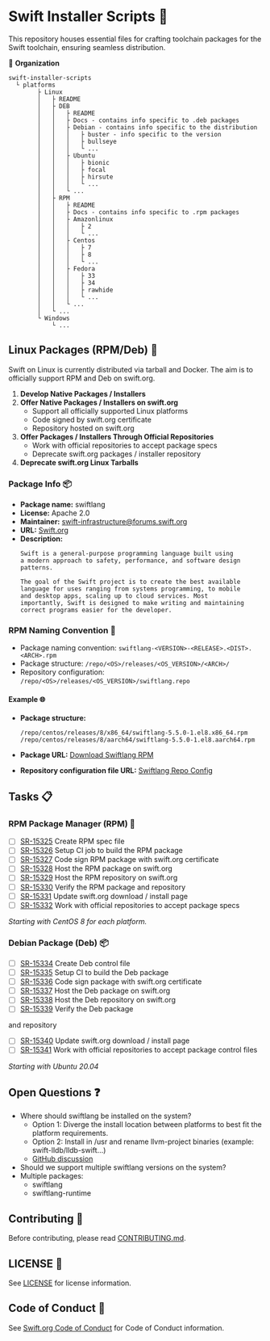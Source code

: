 # Swift Installer Scripts 🚀

This repository houses essential files for crafting toolchain packages for the Swift toolchain, ensuring seamless distribution.

📁 **Organization**
```
swift-installer-scripts
  └ platforms
        ├ Linux
        │   ├ README
        │   ├ DEB
        │   │   ├ README
        │   │   ├ Docs - contains info specific to .deb packages
        │   │   ├ Debian - contains info specific to the distribution
        │   │   │   ├ buster - info specific to the version
        │   │   │   ├ bullseye
        │   │   │   └ ...
        │   │   ├ Ubuntu
        │   │   │   ├ bionic
        │   │   │   ├ focal
        │   │   │   ├ hirsute
        │   │   │   └ ...
        │   │   └ ...
        │   ├ RPM
        │   │   ├ README
        │   │   ├ Docs - contains info specific to .rpm packages
        │   │   ├ Amazonlinux
        │   │   │   ├ 2
        │   │   │   └ ...
        │   │   ├ Centos
        │   │   │   ├ 7
        │   │   │   ├ 8
        │   │   │   └ ...
        │   │   ├ Fedora
        │   │   │   ├ 33
        │   │   │   ├ 34
        │   │   │   ├ rawhide
        │   │   │   └ ...
        │   │   └ ...
        │   └ ...
        └ Windows
            └ ...
```

## Linux Packages (RPM/Deb) 🐧

Swift on Linux is currently distributed via tarball and Docker. The aim is to officially support RPM and Deb on swift.org.

1. **Develop Native Packages / Installers**
2. **Offer Native Packages / Installers on swift.org**
   - Support all officially supported Linux platforms
   - Code signed by swift.org certificate
   - Repository hosted on swift.org
3. **Offer Packages / Installers Through Official Repositories**
   - Work with official repositories to accept package specs
   - Deprecate swift.org packages / installer repository
4. **Deprecate swift.org Linux Tarballs**

### Package Info 📦

- **Package name:** swiftlang
- **License:** Apache 2.0
- **Maintainer:** swift-infrastructure@forums.swift.org
- **URL:** [Swift.org](https://swift.org)
- **Description:**
  ```
  Swift is a general-purpose programming language built using
  a modern approach to safety, performance, and software design
  patterns.

  The goal of the Swift project is to create the best available
  language for uses ranging from systems programming, to mobile
  and desktop apps, scaling up to cloud services. Most
  importantly, Swift is designed to make writing and maintaining
  correct programs easier for the developer.
  ```

### RPM Naming Convention 📛

- Package naming convention: `swiftlang-<VERSION>-<RELEASE>.<DIST>.<ARCH>.rpm`
- Package structure: `/repo/<OS>/releases/<OS_VERSION>/<ARCH>/`
- Repository configuration: `/repo/<OS>/releases/<OS_VERSION>/swiftlang.repo`

#### Example 🌐

- **Package structure:**
  ```
  /repo/centos/releases/8/x86_64/swiftlang-5.5.0-1.el8.x86_64.rpm
  /repo/centos/releases/8/aarch64/swiftlang-5.5.0-1.el8.aarch64.rpm
  ```

- **Package URL:**
  [Download Swiftlang RPM](https://download.swift.org/repo/centos/releases/8/aarch64/swiftlang-5.5.0-1.el8.aarch64.rpm)

- **Repository configuration file URL:**
  [Swiftlang Repo Config](https://download.swift.org/repo/centos/releases/8/swiftlang.repo)

## Tasks 📋

### RPM Package Manager (RPM) 🧰

- [ ] [SR-15325](https://bugs.swift.org/browse/SR-15325) Create RPM spec file
- [ ] [SR-15326](https://bugs.swift.org/browse/SR-15326) Setup CI job to build the RPM package
- [ ] [SR-15327](https://bugs.swift.org/browse/SR-15327) Code sign RPM package with swift.org certificate
- [ ] [SR-15328](https://bugs.swift.org/browse/SR-15328) Host the RPM package on swift.org
- [ ] [SR-15329](https://bugs.swift.org/browse/SR-15329) Host the RPM repository on swift.org
- [ ] [SR-15330](https://bugs.swift.org/browse/SR-15330) Verify the RPM package and repository
- [ ] [SR-15331](https://bugs.swift.org/browse/SR-15331) Update swift.org download / install page
- [ ] [SR-15332](https://bugs.swift.org/browse/SR-15332) Work with official repositories to accept package specs

*Starting with CentOS 8 for each platform.*

### Debian Package (Deb) 📦

- [ ] [SR-15334](https://bugs.swift.org/browse/SR-15334) Create Deb control file
- [ ] [SR-15335](https://bugs.swift.org/browse/SR-15335) Setup CI to build the Deb package
- [ ] [SR-15336](https://bugs.swift.org/browse/SR-15336) Code sign package with swift.org certificate
- [ ] [SR-15337](https://bugs.swift.org/browse/SR-15337) Host the Deb package on swift.org
- [ ] [SR-15338](https://bugs.swift.org/browse/SR-15338) Host the Deb repository on swift.org
- [ ] [SR-15339](https://bugs.swift.org/browse/SR-15339) Verify the Deb package

 and repository
- [ ] [SR-15340](https://bugs.swift.org/browse/SR-15340) Update swift.org download / install page
- [ ] [SR-15341](https://bugs.swift.org/browse/SR-15341) Work with official repositories to accept package control files

*Starting with Ubuntu 20.04*

## Open Questions ❓

- Where should swiftlang be installed on the system?
  - Option 1: Diverge the install location between platforms to best fit the platform requirements.
  - Option 2: Install in /usr and rename llvm-project binaries (example: swift-lldb/lldb-swift...)
  - [GitHub discussion](https://github.com/apple/swift-installer-scripts/pull/37#discussion_r726707320)
- Should we support multiple swiftlang versions on the system?
- Multiple packages:
  - swiftlang
  - swiftlang-runtime

## Contributing 🤝

Before contributing, please read [CONTRIBUTING.md](CONTRIBUTING.md).

## LICENSE 📄

See [LICENSE](LICENSE.txt) for license information.

## Code of Conduct 📝

See [Swift.org Code of Conduct](https://swift.org/code-of-conduct/) for Code of Conduct information.
